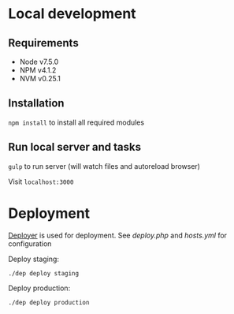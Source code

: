 # Local development

## Requirements

- Node v7.5.0
- NPM v4.1.2
- NVM v0.25.1

## Installation

`npm install` to install all required modules

## Run local server and tasks

`gulp` to run server (will watch files and autoreload browser)

Visit `localhost:3000`


# Deployment

[Deployer](https://deployer.org/) is used for deployment. See _deploy.php_ and _hosts.yml_ for configuration

Deploy staging:

```
./dep deploy staging
```

Deploy production:

```
./dep deploy production
```